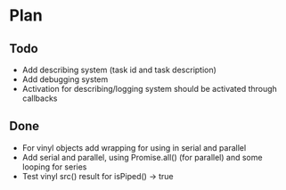 Plan
====

## Todo
 * Add describing system (task id and task description)
 * Add debugging system
 * Activation for describing/logging system should be activated through callbacks

## Done
 * For vinyl objects add wrapping for using in serial and parallel
 * Add serial and parallel, using Promise.all() (for parallel) and some looping for series
 * Test vinyl src() result for isPiped() -> true
